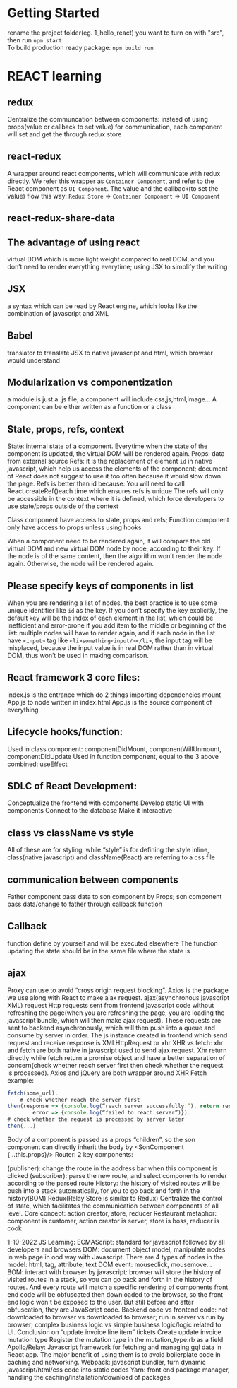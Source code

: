 # Getting Started
rename the project folder(eg. 1_hello_react) you want to turn on with "src", then run `npm start`\
To build production ready package: `npm build run`

# REACT learning

## redux
Centralize the communcation between components: instead of using props(value or callback to set value) for communication, each component will set and get the through redux store

## react-redux
A wrapper around react components, which will communicate with redux directly.
We refer this wrapper as `Container Component`, and refer to the React component as `UI Component`.
The value and the callback(to set the value) flow this way: `Redux Store` => `Container Component` => `UI Component`

## react-redux-share-data



## The advantage of using react
virtual DOM which is more light weight compared to real DOM, and you don’t need to render everything everytime; using JSX to simplify the writing
## JSX
a syntax which can be read by React engine, which looks like the combination of javascript and XML
## Babel 
translator to translate JSX to native javascript and html, which browser would understand
## Modularization vs componentization
a module is just a .js file; a component will include css,js,html,image…
A component can be either written as a function or a class
## State, props, refs, context
State: internal state of a component. Everytime when the state of the component is updated, the virtual DOM will be rendered again.
Props: data from external source
Refs: it is the replacement of element `id` in native javascript, which help us access the elements of the component; document of React does not suggest to use it too often because it would slow down the page. 
Refs is better than id because: 
You will need to call React.createRef()each time which ensures refs is unique
The refs will only be accessible  in the context where it is defined, which force developers to use state/props outside of the context

Class component have access to state, props and refs; Function component only have access to props unless using hooks


When a component need to be rendered again, it will compare the old virtual DOM and new virtual DOM node by node, according to their key. If the node is of the same content, then the algorithm won’t render the node again. Otherwise, the node will be rendered again. 

## Please specify keys of components in list
When you are rendering a list of nodes, the best practice is to use some unique identifier like `id` as the key. If you don’t specify the key explicitly, the default key will be the index of each element in the list, which could be inefficient and error-prone if you add item to the middle or beginning of the list: 
multiple nodes will have to render again, 
and if each node in the list have `<input>` tag like `<li>something<input/></li>`, the input tag will be misplaced, because the input value is in real DOM rather than in virtual DOM, thus won’t be used in making comparison.

## React framework 3 core files: 
index.js is the entrance which do 2 things
importing dependencies
mount App.js to node <root> written in index.html
App.js is the source component of everything
## Lifecycle hooks/function: 
Used in class component: componentDidMount, componentWillUnmount, componentDidUpdate
Used in function component, equal to the 3 above combined: useEffect
## SDLC of React Development:
Conceptualize the frontend with components
Develop static UI with components
Connect to the database
Make it interactive
## class vs className vs style
All of these are for styling, while “style” is for defining the style inline, class(native javascript) and className(React) are referring to a css file

## communication between components
Father component pass data to son component by Props; son component pass data/change to father through callback function
## Callback 
function define by yourself and will be executed elsewhere
The function updating the state should be in the same file where the state is

## ajax
Proxy can use to avoid “cross origin request blocking”. Axios is the package we use along with React to make ajax request. 
ajax(asynchronous javascript XML) request
Http requests sent from frontend javascript code without refreshing the page(when you are refreshing the page, you are loading the javascript bundle, which will then make ajax request). These requests are sent to backend asynchronously, which will then push into a queue and consume by server in order.
The js instance created in frontend which send request and receive response is XMLHttpRequest or xhr
XHR vs fetch: xhr and fetch are both native in javascript used to send ajax request. Xhr return directly while fetch return a promise object and have a better separation of concern(check whether reach server first then check whether the request is processed). Axios and jQuery are both wrapper around XHR
Fetch example:
```javascript
fetch(some_url).
	# check whether reach the server first
then(response => {console.log(“reach server successfully.”), return response.json()},
        error => {console.log(“failed to reach server”)}).
# check whether the request is processed by server later
then(...)
```
Body of a component is passed as a props “children”, so the son component can directly inherit the body by <SonComponent {...this.props}/>
Router:
	2 key components:
<Link>(publisher): change the route in the address bar when this component is clicked
<Routes>(subscriber): parse the new route, and select components to render according to the parsed route
	History: 
the history of visited routes will be push into a stack automatically, for you to go back and forth in the history(BOM)
Redux(Relay Store is similar to Redux)
Centralize the control of state, which facilitates the communication between components of all level.
Core concept: action creator, store, reducer
	Restaurant metaphor: component is customer, action creator is server, store is boss, reducer is cook


1-10-2022
JS Learning:
ECMAScript: standard for javascript followed by all developers and browsers
DOM: document object model, manipulate nodes in web page in ood way with Javascript. There are 4 types of nodes in the model: html, tag, attribute, text
DOM event: mouseclick, mousemove...
BOM: interact with browser by javascript: browser will store the history of visited routes in a stack, so you can go back and forth in the history of routes. And every route will match a specific rendering of components
front end code will be obfuscated then downloaded to the browser, so the front end logic won't be exposed to the user. But still before and after obfuscation, they are JavaScript code.
Backend code vs frontend code: not downloaded to browser vs downloaded to browser; run in server vs run by browser; complex business logic vs simple business logic/logic related to UI.
Conclusion on “update invoice line item” tickets
Create update invoice mutation type
Register the mutation type in the mutation_type.rb as a field
Apollo/Relay: Javascript framework for fetching and managing gql data in React app. The major benefit of using them is to avoid boilerplate code in caching and networking.
Webpack: javascript bundler, turn dynamic javascript/html/css code into static codes
Yarn: front end package manager, handling the caching/installation/download of packages

